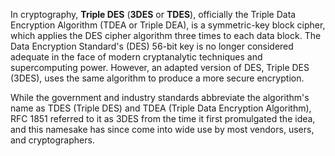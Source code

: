 In cryptography, **Triple DES** (**3DES** or **TDES**), officially the Triple Data Encryption Algorithm (TDEA or Triple DEA), is a symmetric-key block cipher, which applies the DES cipher algorithm three times to each data block. The Data Encryption Standard's (DES) 56-bit key is no longer considered adequate in the face of modern cryptanalytic techniques and supercomputing power. However, an adapted version of DES, Triple DES (3DES), uses the same algorithm to produce a more secure encryption.

While the government and industry standards abbreviate the algorithm's name as TDES (Triple DES) and TDEA (Triple Data Encryption Algorithm), RFC 1851 referred to it as 3DES from the time it first promulgated the idea, and this namesake has since come into wide use by most vendors, users, and cryptographers.
